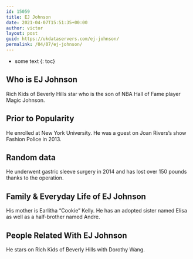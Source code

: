 ```yaml
---
id: 15059
title: EJ Johnson
date: 2021-04-07T15:51:35+00:00
author: victor
layout: post
guid: https://ukdataservers.com/ej-johnson/
permalink: /04/07/ej-johnson/
---
```


* some text
{: toc}


## Who is EJ Johnson



Rich Kids of Beverly Hills star who is the son of NBA Hall of Fame player Magic Johnson.

                
                
                
## Prior to Popularity



He enrolled at New York University. He was a guest on Joan Rivers&#8217;s show Fashion Police in 2013.

                
                
                
## Random data



He underwent gastric sleeve surgery in 2014 and has lost over 150 pounds thanks to the operation.

                
                
                
## Family & Everyday Life of EJ Johnson



His mother is Earlitha &#8220;Cookie&#8221; Kelly. He has an adopted sister named Elisa as well as a half-brother named Andre.

                
                
                
## People Related With EJ Johnson



He stars on Rich Kids of Beverly Hills with Dorothy Wang.

                
              
            
          
          
          
